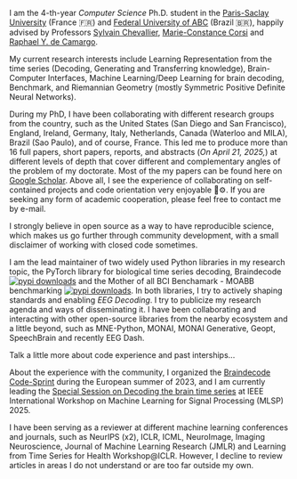I am the 4-th-year *Computer Science* Ph.D. student in the [Paris-Saclay University](https://www.universite-paris-saclay.fr/) (France 🇫🇷) and [Federal University of ABC](https://www.ufabc.edu.br/) (Brazil 🇧🇷), happily advised by Professors [Sylvain Chevallier](https://sylvchev.github.io/), [Marie-Constance Corsi](https://marieconstance-corsi.netlify.app/) and [Raphael Y. de Camargo](https://rycamargo.github.io).

My current research interests include Learning Representation from the time series (Decoding, Generating and Transferring knowledge), Brain-Computer Interfaces, Machine Learning/Deep Learning for brain decoding, Benchmark, and Riemannian Geometry (mostly Symmetric Positive Definite Neural Networks).

During my PhD, I have been collaborating with different research groups from the country, such as the United States (San Diego and San Francisco), England, Ireland, Germany, Italy, Netherlands, Canada (Waterloo and MILA), Brazil (Sao Paulo), and of course, France. This led me to produce more than 16 full papers, short papers, reports, and abstracts (*On April 21, 2025,*) at different levels of depth that cover different and complementary angles of the problem of my doctorate. Most of the my papers can be found here on [Google Scholar](https://scholar.google.com.br/citations?user=2Gd5gOQAAAAJ). Above all, I see the experience of collaborating on self-contained projects and code orientation very enjoyable 🧠⚙️. If you are seeking any form of academic cooperation, please feel free to contact me by e-mail.

I strongly believe in open source as a way to have reproducible science, which makes us go further through community development, with a small disclaimer of working with closed code sometimes.

I am the lead maintainer of two widely used Python libraries in my research topic, the PyTorch library for biological time series decoding, Braindecode [![pypi downloads](https://pepy.tech/badge/braindecode)](https://pepy.tech/project/braindecode) and the Mother of all BCI Benchamark - MOABB benchmarking [![pypi downloads](https://pepy.tech/badge/moabb)](https://pepy.tech/project/moabb). In both libraries, I try to actively shaping standards and enabling *EEG Decoding*. I try to publicize my research agenda and ways of disseminating it. I have been collaborating and interacting with other open-source libraries from the nearby ecosystem and a little beyond, such as MNE-Python, MONAI, MONAI Generative, Geopt, SpeechBrain and recently EEG Dash.


Talk a little more about code experience and past interships...

About the experience with the community, I organized the [Braindecode Code-Sprint](https://braindecode.org/sprint2023/) during the European summer of 2023, and I am currently leading the [Special Session on Decoding the brain time series](https://mlsp2025-decoding-brain.github.io/) at IEEE International Workshop on
Machine Learning for Signal Processing (MLSP) 2025. 

I have been serving as a reviewer at different machine learning conferences and journals, such as NeurIPS (x2), ICLR, ICML, NeuroImage, Imaging Neuroscience, Journal of Machine Learning Research (JMLR) and Learning from Time Series for Health Workshop@ICLR. However, I decline to review articles in areas I do not understand or are too far outside my own. 

